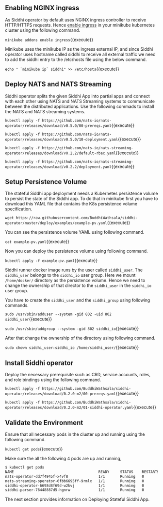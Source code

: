 ## Enabling NGINX ingress

As Siddhi operator by default uses NGINX ingress controller to receive HTTP/HTTPS requests. Hence [enable ingress](https://kubernetes.github.io/ingress-nginx/deploy/) in your minikube kubernetes cluster using the following command.

`minikube addons enable ingress`{{execute}}

Minikube uses the minikube IP as the ingress external IP, and since Siddhi operator uses hostname called siddhi to receive all external traffic we need to add the siddhi entry to the /etc/hosts file using the below command.

``` echo " `minikube ip` siddhi" >> /etc/hosts ```{{execute}}

## Deploy NATS and NATS Streaming

Siddhi operator splits the given Siddhi App into partial apps and connect with each other using NATS and NATS Streaming systems to communicate between the distributed applications. Use the following commads to install the NATS and NATS streaming systems.


`kubectl apply -f https://github.com/nats-io/nats-operator/releases/download/v0.5.0/00-prereqs.yaml`{{execute}}

`kubectl apply -f https://github.com/nats-io/nats-operator/releases/download/v0.5.0/10-deployment.yaml`{{execute}}

`kubectl apply -f https://github.com/nats-io/nats-streaming-operator/releases/download/v0.2.2/default-rbac.yaml`{{execute}}

`kubectl apply -f https://github.com/nats-io/nats-streaming-operator/releases/download/v0.2.2/deployment.yaml`{{execute}}

## Setup Persistence Volume

The stateful Siddhi app deployment needs a Kubernetes persistence volume to persist the state of the Siddhi app. To do that in minikube first you have to download this YAML file that contains the K8s persistence volume specification.

`wget https://raw.githubusercontent.com/BuddhiWathsala/siddhi-operator/master/deploy/examples/example-pv.yaml`{{execute}}

You can see the persistence volume YAML using following command.

`cat example-pv.yaml`{{execute}}

Now you can deploy the persistence volume using following command.

`kubectl apply -f example-pv.yaml`{{execute}}

Siddhi runner docker image runs by the user called `siddhi_user`. The `siddhi_user` belongs to the `siddhi_io` user group. Here we mount `/home/docker/` directory as the persistence volume. Hence we need to change the ownership of that director to the `siddhi_user` in the `siddhi_io` user group.

You have to create the `siddhi_user` and the `siddhi_group` using following commands.

`sudo /usr/sbin/adduser --system -gid 802 -uid 802 siddhi_user`{{execute}}

`sudo /usr/sbin/addgroup --system -gid 802 siddhi_io`{{execute}}

After that change the ownership of the directory using following command.

`sudo chown siddhi_user:siddhi_io /home/siddhi_user/`{{execute}}


## Install Siddhi operator

Deploy the necessary prerequisite such as  CRD, service accounts, roles, and role bindings using the following command.

`kubectl apply -f https://github.com/BuddhiWathsala/siddhi-operator/releases/download/0.2.0-m2/00-prereqs.yaml`{{execute}}

`kubectl apply -f https://github.com/BuddhiWathsala/siddhi-operator/releases/download/0.2.0-m2/01-siddhi-operator.yaml`{{execute}}

## Validate the Environment

Ensure that all necessary pods in the cluster up and running using the following command.

`kubectl get pods`{{execute}}

Make sure the all the following 4 pods are up and running,

```sh
$ kubectl get pods
NAME                                       READY     STATUS    RESTARTS   AGE
nats-operator-dd7f4945f-x4vf8              1/1       Running   0          10m
nats-streaming-operator-6fbb6695ff-9rmlx   1/1       Running   0          10m
siddhi-operator-6698d8f69d-w2kvj           1/1       Running   0          10m
siddhi-parser-76448887d5-hgnrw             1/1       Running   0          10m
```

The next section provides information on Deploying Stateful Siddhi App.

